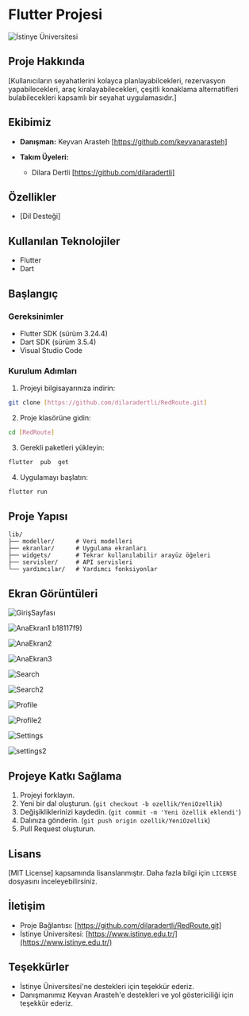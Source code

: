 # Flutter Projesi

![İstinye Üniversitesi](https://www.unitededucation.com/linklogoch/istinye-university-logo.png)

## Proje Hakkında
[Kullanıcıların seyahatlerini kolayca planlayabilcekleri, rezervasyon yapabilecekleri, araç kiralayabilecekleri, çeşitli konaklama alternatifleri bulabilecekleri kapsamlı bir seyahat uygulamasıdır.]

## Ekibimiz
- **Danışman:** Keyvan Arasteh [https://github.com/keyvanarasteh]

- **Takım Üyeleri:**
   - Dilara Dertli [https://github.com/dilaradertli]

## Özellikler
- [Dil Desteği]

## Kullanılan Teknolojiler
- Flutter
- Dart

## Başlangıç

### Gereksinimler
- Flutter SDK (sürüm 3.24.4)
- Dart SDK (sürüm 3.5.4)
- Visual Studio Code

### Kurulum Adımları
1. Projeyi bilgisayarınıza indirin:
```bash
git clone [https://github.com/dilaradertli/RedRoute.git]
```

2. Proje klasörüne gidin:
```bash
cd [RedRoute]
```

3. Gerekli paketleri yükleyin:
``` bash
flutter  pub  get
```

4. Uygulamayı başlatın:
```bash 
flutter run
```

## Proje Yapısı 
```
lib/
├── modeller/      # Veri modelleri
├── ekranlar/      # Uygulama ekranları
├── widgets/       # Tekrar kullanılabilir arayüz öğeleri
├── servisler/     # API servisleri
└── yardımcılar/   # Yardımcı fonksiyonlar
```

## Ekran Görüntüleri
![GirişSayfası](https://github.com/user-attachments/assets/a7ad22a0-4d86-4433-b33d-b20695732861)


![AnaEkran1](https://github.com/user-attachments/assets/5dc85274-3e83-4e1d-abf8-7a51f9373b75)
b18117f9)

![AnaEkran2](https://github.com/user-attachments/assets/572dfa94-db1e-4674-bda7-12bdee9a9314)

![AnaEkran3](https://github.com/user-attachments/assets/2770ad34-8f84-4f36-ab6e-9bf86961db4e)

![Search](https://github.com/user-attachments/assets/a224c503-ba6a-42f2-bccd-1b090593d91d)

![Search2](https://github.com/user-attachments/assets/092c8b7a-6b06-4f1e-9c6a-f98c166f5e6a)

![Profile](https://github.com/user-attachments/assets/7aca243e-f97b-4790-87e0-8645e873e720)

![Profile2](https://github.com/user-attachments/assets/b4c50a59-83f0-4cd0-9304-159d5b92181f)

![Settings](https://github.com/user-attachments/assets/4c871523-1b03-4aa1-8d52-79cbaae15fcc)

![settings2](https://github.com/user-attachments/assets/089756b7-b993-4a07-afde-20acd0ff92b3)



## Projeye Katkı Sağlama
1. Projeyi forklayın.   
2. Yeni bir dal oluşturun. (`git checkout -b ozellik/YeniOzellik`)
3. Değişikliklerinizi kaydedin. (`git commit -m 'Yeni özellik eklendi'`)
4. Dalınıza gönderin. (`git push origin ozellik/YeniOzellik`)
5. Pull Request oluşturun.

## Lisans
[MIT License] kapsamında lisanslanmıştır. Daha fazla bilgi için `LICENSE` dosyasını inceleyebilirsiniz.

## İletişim
- Proje Bağlantısı: [https://github.com/dilaradertli/RedRoute.git]
- İstinye Üniversitesi: [https://www.istinye.edu.tr/](https://www.istinye.edu.tr/)

## Teşekkürler
- İstinye Üniversitesi'ne destekleri için teşekkür ederiz.
- Danışmanımız Keyvan Arasteh'e destekleri ve yol göstericiliği için teşekkür ederiz.


